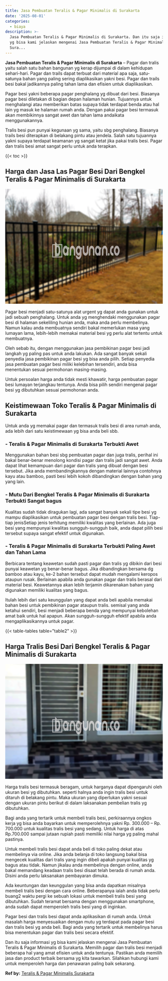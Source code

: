 ```yaml
---
title: Jasa Pembuatan Teralis & Pagar Minimalis di Surakarta
date: '2025-08-01'
categories:
  - biaya
description: >-
  Jasa Pembuatan Teralis & Pagar Minimalis di Surakarta. Dan itu saja informasi
  yg bisa kami jelaskan mengenai Jasa Pembuatan Teralis & Pagar Minimalis di
  Sura...
---
```


**Jasa Pembuatan Teralis & Pagar Minimalis di Surakarta** – Pagar dan tralis yaitu salah satu bahan bangunan yg kerap dijumpai di dalam kehidupan sehari-hari. Pagar dan trails dapat terbuat dari material apa saja, satu-satunya bahan yang paling sering diaplikasikan yakni besi. Pagar dan trails besi bakal jadikannya paling tahan lama dan efisien untuk diaplikasikan.

Pagar besi yakni beberapa pagar penghalang yg dibuat dari besi. Biasanya pagar besi diletakan di bagian depan halaman hunian. Tujuannya untuk menghalangi atau memberikan batas supaya tidak terdapat benda atau hal lain yg masuk ke halaman rumah anda. Dengan pakai pagar besi termasuk akan membikinnya sangat awet dan tahan lama andaikata menggunakannya.

Tralis besi pun punyai kegunaan yg sama, yaitu sbg penghalang. Biasanya trails besi diterapkan di belakang pintu atau jendela. Salah satu tujuannya yakni supaya terdapat keamanan yg sangat ketat jika pakai tralis besi. Pagar dan tralis besi amat sangat perlu untuk anda terapkan.

{{< toc >}}

## Harga dan Jasa Las Pagar Besi Dari Bengkel Teralis & Pagar Minimalis di Surakarta

![Jasa Pembuatan Teralis & Pagar Minimalis di Surakarta](/images/pagar-minimalis-murah-20.png)

Pagar besi menjadi satu-satunya alat urgent yg dapat anda gunakan untuk jadi sebuah penghalang. Untuk anda yg menghendaki menggunakan pagar besi di halaman sekeliling hunian anda, maka anda perlu membelinya. Namun kalau anda membuatnya sendiri bakal memerlukan masa yang lumayan lama, lebih-lebih memakai material besi yg perlu alat tertentu untuk membuatnya.

Oleh sebab itu, dengan menggunakan jasa pembikinan pagar besi jadi langkah yg paling pas untuk anda lakukan. Ada sangat banyak sekali penyedia jasa pembikinan pagar besi yg bisa anda pilih. Setiap penyedia jasa pembuatan pagar besi miliki kelebihan tersendiri, anda bisa menentukan sesuai permohonan masing-masing.

Untuk persoalan harga anda tidak mesti khawatir, harga pembuatan pagar besi lumayan terjangkau tentunya. Anda bisa pilih sendiri mengenai pagar besi yg dibutuhkan sesuai permohonan anda.

## Keistimewaan Toko Teralis & Pagar Minimalis di Surakarta

Untuk anda yg memakai pagar dan termasuk tralis besi di area rumah anda, ada lebih dari satu keistimewaan yg bisa anda beli sbb.

### \- Teralis & Pagar Minimalis di Surakarta Terbukti Awet

Menggunakan bahan besi sbg pembuatan pagar dan juga tralis, perihal ini bakal benar-benar menolong kondisi pagar dan tralis jadi sangat awet. Anda dapat lihat kemampuan dari pagar dan tralis yang dibuat dengan besi tersebut. Jika anda membandingkannya dengan material lainnya contohnya kayu atau bamboo, pasti besi lebih kokoh dibandingkan dengan bahan yang yang lain.

### \- Mutu Dari Bengkel Teralis & Pagar Minimalis di Surakarta Terbukti Sangat bagus

Kualitas sudah tidak diragukan lagi, ada sangat banyak sekali tipe besi yg mampu diaplikasikan untuk pembuatan pagar besi dengan tralis besi. Tiap-tiap jenisSetiap jenis terhitung memiliki kwalitas yang berlainan. Ada juga besi yang mempunyai kwalitas sungguh-sungguh baik, anda dapat pilih besi tersebut supaya sangat efektif untuk digunakan.

### \- Teralis & Pagar Minimalis di Surakarta Terbukti Paling Awet dan Tahan Lama

Berbicara tentang keawetan sudah pasti pagar dan tralis yg dibikin dari besi punyai keawetan yg benar-benar bagus. Jika dibandingkan bersama dg bamboo atau kayu, ke-2 bahan tersebut dapat mudah mengalami keropos ataupun rusak. Berlainan apabila anda gunakan pagar dan tralis berasal dari material besi. Keawetannya akan lebih terjamin dikarenakan bahan yang digunakan memiliki kualitas yang bagus.

Itulah lebih dari satu keunggulan yang dapat anda beli apabila memakai bahan besi untuk pembikinan pagar ataupun tralis. semisal yang anda ketahui sendiri, besi menjadi beberapa benda yang mempunyai kebolehan amat baik untuk hal apapun. Akan sungguh-sungguh efektif apabila anda mengaplikasikannya untuk pagar.

{{< table-tables table="table2" >}}

## Harga Tralis Besi Dari Bengkel Teralis & Pagar Minimalis di Surakarta

![Jasa Pembuatan Teralis & Pagar Minimalis di Surakarta](/images/teralis-minimalis-murah-09.png)

Harga tralis besi termasuk beragam, untuk harganya dapat dipengaruhi oleh ukuran besi yg dibutuhkan. seperti halnya anda ingin tralis besi untuk ditaruh di belakang pintu. Maka ukuran yang diperlukan yakni sesuai dengan ukuran pintu berikut di dalam laksanakan pembelian tralis yg dibutuhkan.

Bagi anda yang tertarik untuk membeli tralis besi, perkiraannya ongkos kerja yg bisa anda bayarkan untuk memperolehnya yakni Rp. 300.000 – Rp. 700.000 untuk kualitas tralis besi yang sedang. Untuk harga di atas Rp.700.000 sampai jutaan rupiah pasti memiliki nilai harga yg paling mahal pastinya.

Untuk membeli tralis besi dapat anda beli di toko paling dekat atau membelinya via online. Jika anda belanja di toko langsung bakal bisa mengecek kualitas dari tralis yang ingin dibeli apakah punyai kualitas yg bagus atau tidak. Namun jikalau anda membelinya dengan online, anda bakal memandang keadaan tralis besi disaat telah berada di rumah anda. Disini anda perlu laksanakan pembayaran dimuka.

Ada keuntungan dan keunggulan yang bisa anda dapatkan misalnya membeli tralis besi dengan cara online. Beberapanya ialah anda tidak perlu buang2 waktu pergi ke sebuah lokasi untuk membeli tralis besi yang dibutuhkan. Sudah teramat bersama dengan menggunakan smartphone, anda sudah dapat memperoleh tralis besi yang di inginkan.

Pagar besi dan tralis besi dapat anda aplikasikan di rumah anda. Untuk masalah harga menyesuaikan dengan mutu yg terdapat pada pagar besi dan tralis besi yg anda beli. Bagi anda yang tertarik untuk membelinya harus bisa menentukan pagar dan tralis besi secara efektif.

Dan itu saja informasi yg bisa kami jelaskan mengenai Jasa Pembuatan Teralis & Pagar Minimalis di Surakarta. Memilih pagar dan tralis besi menjadi beberapa hal yang amat efisien untuk anda tentunya. Pastikan anda memilih jasa dan product terbaik bersama yg kita tawarkan. Silahkan hubungi kami untuk memperoleh harga dan penawaran paling baik sekarang.

**Ref by:** [Teralis & Pagar Minimalis Surakarta](https://id.wikipedia.org/wiki/Teralis)

